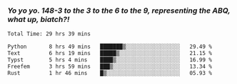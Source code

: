 ### ***Yo yo yo. 148-3 to the 3 to the 6 to the 9, representing the ABQ, what up, biatch?!***

<!--START_SECTION:waka-->

```txt
Total Time: 29 hrs 39 mins

Python       8 hrs 49 mins   ███████▒░░░░░░░░░░░░░░░░░   29.49 %
Text         6 hrs 19 mins   █████▒░░░░░░░░░░░░░░░░░░░   21.15 %
Typst        5 hrs 4 mins    ████▒░░░░░░░░░░░░░░░░░░░░   16.99 %
Freefem      3 hrs 59 mins   ███▒░░░░░░░░░░░░░░░░░░░░░   13.34 %
Rust         1 hr 46 mins    █▒░░░░░░░░░░░░░░░░░░░░░░░   05.93 %
```

<!--END_SECTION:waka-->

<!--
**AJMC2002/AJMC2002** is a ✨ _special_ ✨ repository because its `README.md` (this file) appears on your GitHub profile.

Here are some ideas to get you started:

- 🔭 I’m currently working on ...
- 🌱 I’m currently learning ...
- 👯 I’m looking to collaborate on ...
- 🤔 I’m looking for help with ...
- 💬 Ask me about ...
- 📫 How to reach me: ...
- 😄 Pronouns: ...
- ⚡ Fun fact: ...
-->
